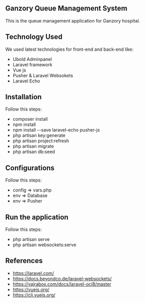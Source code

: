 ## Ganzory Queue Management System

This is the queue management application for Ganzory hospital.

## Technology Used

We used latest technologies for front-end and back-end like:
 
- Ubold Adminpanel
- Laravel framework
- Vue js
- Pusher & Laravel Websokets
- Laravel Echo

## Installation

Follow this steps:
 
- composer install
- npm install
- npm install --save laravel-echo pusher-js
- php artisan key:generate
- php artisan project:refresh
- php artisan migrate
- php artisan db:seed

## Configurations

Follow this steps:
 
- config => vars.php
- env => Database
- env => Pusher

## Run the application

Follow this steps:
 
- php artisan serve
- php artisan websockets:serve

## References
- https://laravel.com/
- https://docs.beyondco.de/laravel-websockets/
- https://yajrabox.com/docs/laravel-oci8/master
- https://vuejs.org/
- https://cli.vuejs.org/